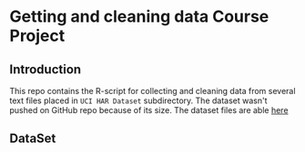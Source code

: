 # Getting and cleaning data Course Project

## Introduction
This repo contains the R-script for collecting and cleaning data from several text files
placed in `UCI HAR Dataset` subdirectory. The dataset wasn't pushed on GitHub repo
because of its size. The dataset files are able [here](https://d396qusza40orc.cloudfront.net/getdata%2Fprojectfiles%2FUCI%20HAR%20Dataset.zip) 

## DataSet
